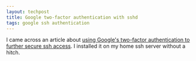 ```yaml
---
layout: techpost
title: Google two-factor authentication with sshd
tags: google ssh authentication
---
```


I came across an article about [using Google's two-factor authentication to further secure ssh access](http://www.howtogeek.com/121650/how-to-secure-ssh-with-google-authenticators-two-factor-authentication/). I installed it on my home ssh server without a hitch.
